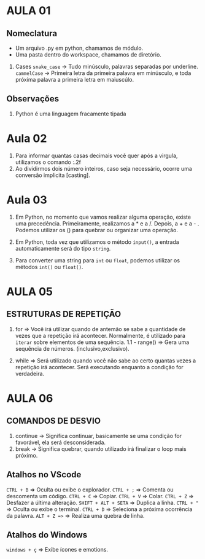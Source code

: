 # AULA 01

## Nomeclatura
- Um arquivo .py em python, chamamos de módulo.
- Uma pasta dentro do workspace, chamamos de diretório.

1. Cases
``snake_case`` -> Tudo minúsculo, palavras separadas por underline.
``cammelCase`` -> Primeira letra da primeira palavra em minúsculo, e toda próxima palavra a primeira letra em maiuscúlo.

## Observações
1. Python é uma linguagem fracamente tipada


# Aula 02

1. Para informar quantas casas decimais você quer após a virgula, utilizamos o comando :.2f
2. Ao dividirmos dois número inteiros, caso seja necessário, ocorre uma conversão implicita [casting].

# Aula 03
1. Em Python, no momento que vamos realizar alguma operação, existe uma precedência.
 Primeiramente, realizamos a * e a /.
 Depois, a + e a - .
Podemos utilizar os () para quebrar ou organizar uma operação.

2. Em Python, toda vez que utilizamos o método `input()`, a entrada automaticamente será do tipo `string`.

3. Para converter uma string para `int` ou `float`, podemos utilizar os métodos 
`int()` ou `float()`.

# AULA 05
## ESTRUTURAS DE REPETIÇÃO
1. for
=> Você irá utilizar quando de antemão se sabe a quantidade de vezes que a repetição irá acontecer. Normalmente, é utilizado para `iterar` sobre elementos de uma sequência.
 1.1 - range() => Gera uma sequência de números. (inclusivo,exclusivo).

2. while
=> Será utilizado quando você não sabe ao certo quantas vezes a repetição irá acontecer. Será executando enquanto a condição for verdadeira.

# AULA 06
## COMANDOS DE DESVIO
1. continue -> Significa continuar, basicamente se uma condição for favorável, ela será desconsiderada.
2. break -> Significa quebrar, quando utilizado irá finalizar o loop mais próximo.






## Atalhos no VScode
``CTRL + B`` => Oculta ou exibe o explorador.
``CTRL + ;`` => Comenta ou descomenta um código.
``CTRL + C`` => Copiar.
``CTRL + V`` => Colar.
``CTRL + Z`` => Desfazer a última alteração.
``SHIFT + ALT + SETA`` => Duplica a linha.
``CTRL + " `` => Oculta ou exibe o terminal.
``CTRL + D`` => Seleciona a próxima ocorrência da palavra.
``ALT + Z =>`` => Realiza uma quebra de linha. 

## Atalhos do Windows
`windows + ç` => Exibe ícones e emotions.

